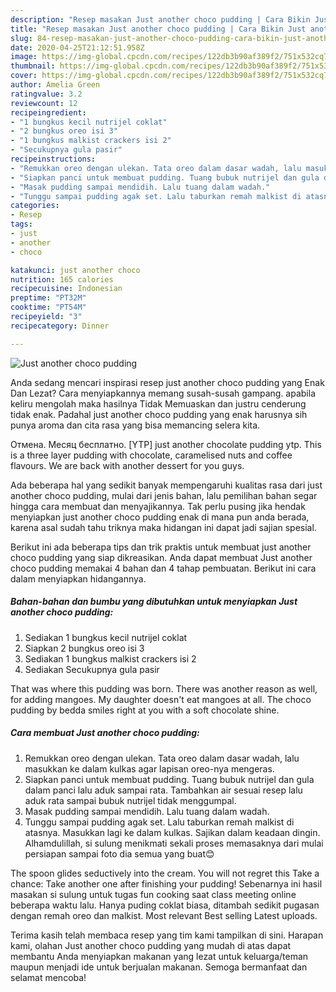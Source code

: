 ```yaml
---
description: "Resep masakan Just another choco pudding | Cara Bikin Just another choco pudding Yang Bikin Ngiler"
title: "Resep masakan Just another choco pudding | Cara Bikin Just another choco pudding Yang Bikin Ngiler"
slug: 84-resep-masakan-just-another-choco-pudding-cara-bikin-just-another-choco-pudding-yang-bikin-ngiler
date: 2020-04-25T21:12:51.958Z
image: https://img-global.cpcdn.com/recipes/122db3b90af389f2/751x532cq70/just-another-choco-pudding-foto-resep-utama.jpg
thumbnail: https://img-global.cpcdn.com/recipes/122db3b90af389f2/751x532cq70/just-another-choco-pudding-foto-resep-utama.jpg
cover: https://img-global.cpcdn.com/recipes/122db3b90af389f2/751x532cq70/just-another-choco-pudding-foto-resep-utama.jpg
author: Amelia Green
ratingvalue: 3.2
reviewcount: 12
recipeingredient:
- "1 bungkus kecil nutrijel coklat"
- "2 bungkus oreo isi 3"
- "1 bungkus malkist crackers isi 2"
- "Secukupnya gula pasir"
recipeinstructions:
- "Remukkan oreo dengan ulekan. Tata oreo dalam dasar wadah, lalu masukkan ke dalam kulkas agar lapisan oreo-nya mengeras."
- "Siapkan panci untuk membuat pudding. Tuang bubuk nutrijel dan gula dalam panci lalu aduk sampai rata. Tambahkan air sesuai resep lalu aduk rata sampai bubuk nutrijel tidak menggumpal."
- "Masak pudding sampai mendidih. Lalu tuang dalam wadah."
- "Tunggu sampai pudding agak set. Lalu taburkan remah malkist di atasnya. Masukkan lagi ke dalam kulkas. Sajikan dalam keadaan dingin. Alhamdulillah, si sulung menikmati sekali proses memasaknya dari mulai persiapan sampai foto dia semua yang buat😊"
categories:
- Resep
tags:
- just
- another
- choco

katakunci: just another choco 
nutrition: 165 calories
recipecuisine: Indonesian
preptime: "PT32M"
cooktime: "PT54M"
recipeyield: "3"
recipecategory: Dinner

---
```



![Just another choco pudding](https://img-global.cpcdn.com/recipes/122db3b90af389f2/751x532cq70/just-another-choco-pudding-foto-resep-utama.jpg)

Anda sedang mencari inspirasi resep just another choco pudding yang Enak Dan Lezat? Cara menyiapkannya memang susah-susah gampang. apabila keliru mengolah maka hasilnya Tidak Memuaskan dan justru cenderung tidak enak. Padahal just another choco pudding yang enak harusnya sih punya aroma dan cita rasa yang bisa memancing selera kita.

Отмена. Месяц бесплатно. [YTP] just another chocolate pudding ytp. This is a three layer pudding with chocolate, caramelised nuts and coffee flavours. We are back with another dessert for you guys.

Ada beberapa hal yang sedikit banyak mempengaruhi kualitas rasa dari just another choco pudding, mulai dari jenis bahan, lalu pemilihan bahan segar hingga cara membuat dan menyajikannya. Tak perlu pusing jika hendak menyiapkan just another choco pudding enak di mana pun anda berada, karena asal sudah tahu triknya maka hidangan ini dapat jadi sajian spesial.


Berikut ini ada beberapa tips dan trik praktis untuk membuat just another choco pudding yang siap dikreasikan. Anda dapat membuat Just another choco pudding memakai 4 bahan dan 4 tahap pembuatan. Berikut ini cara dalam menyiapkan hidangannya.

<!--inarticleads1-->

##### Bahan-bahan dan bumbu yang dibutuhkan untuk menyiapkan Just another choco pudding:

1. Sediakan 1 bungkus kecil nutrijel coklat
1. Siapkan 2 bungkus oreo isi 3
1. Sediakan 1 bungkus malkist crackers isi 2
1. Sediakan Secukupnya gula pasir


That was where this pudding was born. There was another reason as well, for adding mangoes. My daughter doesn&#39;t eat mangoes at all. The choco pudding by bedda smiles right at you with a soft chocolate shine. 

<!--inarticleads2-->

##### Cara membuat Just another choco pudding:

1. Remukkan oreo dengan ulekan. Tata oreo dalam dasar wadah, lalu masukkan ke dalam kulkas agar lapisan oreo-nya mengeras.
1. Siapkan panci untuk membuat pudding. Tuang bubuk nutrijel dan gula dalam panci lalu aduk sampai rata. Tambahkan air sesuai resep lalu aduk rata sampai bubuk nutrijel tidak menggumpal.
1. Masak pudding sampai mendidih. Lalu tuang dalam wadah.
1. Tunggu sampai pudding agak set. Lalu taburkan remah malkist di atasnya. Masukkan lagi ke dalam kulkas. Sajikan dalam keadaan dingin. Alhamdulillah, si sulung menikmati sekali proses memasaknya dari mulai persiapan sampai foto dia semua yang buat😊


The spoon glides seductively into the cream. You will not regret this Take a chance: Take another one after finishing your pudding! Sebenarnya ini hasil masakan si sulung untuk tugas fun cooking saat class meeting online beberapa waktu lalu. Hanya puding coklat biasa, ditambah sedikit pugasan dengan remah oreo dan malkist. Most relevant Best selling Latest uploads. 

Terima kasih telah membaca resep yang tim kami tampilkan di sini. Harapan kami, olahan Just another choco pudding yang mudah di atas dapat membantu Anda menyiapkan makanan yang lezat untuk keluarga/teman maupun menjadi ide untuk berjualan makanan. Semoga bermanfaat dan selamat mencoba!
